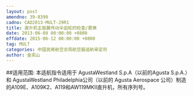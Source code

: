 ```yaml
---
layout: post
amendno: 39-8390
cadno: CAD2013-MULT-29R1
title: 直升机主旋翼传动伞齿轮的检查/更换
date: 2013-06-09 00:00:00 +0800
effdate: 2015-06-12 00:00:00 +0800
tag: MULT
categories: 中国民用航空总局航空器适航审定司
author: 金奕山
---
```


##适用范围:
本适航指令适用于 AgustaWestland S.p.A（以前的Agusta S.p.A.）和 AgustaWestland Philadelphia公司（以前的 Agusta Aerospace 公司）制造的A109E、A109K2、A119和AW119MKII直升机，所有序列号。

